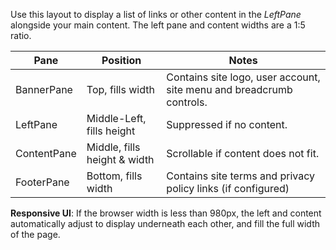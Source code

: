 ﻿Use this layout to display a list of links or other content in the *LeftPane* alongside your main content.  The left pane and content
widths are a 1:5 ratio.

| Pane             | Position                       | Notes
|------------------|--------------------------------|-------------------------------
| BannerPane       | Top, fills width               | Contains site logo, user account, site menu and breadcrumb controls.
| LeftPane         | Middle-Left, fills height      | Suppressed if no content.
| ContentPane      | Middle, fills height & width   | Scrollable if content does not fit.
| FooterPane       | Bottom, fills width            | Contains site terms and privacy policy links (if configured)


**Responsive UI**: 
If the browser width is less than 980px, the left and content automatically adjust to display underneath each other, and fill 
the full width of the page.